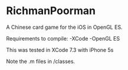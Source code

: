 # RichmanPoorman
A Chinese card game for the iOS in OpenGL ES.

Requirements to compile:
-XCode
-OpenGL ES

This was tested in XCode 7.3 with iPhone 5s


Note the .m files in /classes.
